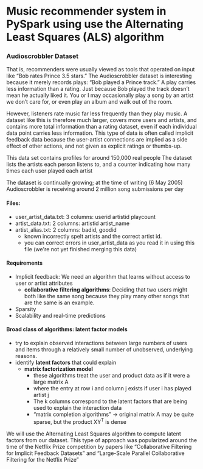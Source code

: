 # Music recommender system in PySpark using use the Alternating Least Squares (ALS) algorithm

### Audioscrobbler Dataset
That is, recommenders were usually viewed as tools that operated  on input like “Bob rates Prince 3.5 stars.” The Audioscrobbler dataset is interesting  because it merely records plays: “Bob played a Prince track.” A play carries less  information than a rating. Just because Bob played the track doesn’t mean he actually  liked it. You or I may occasionally play a song by an artist we don’t care for, or even  play an album and walk out of the room.  

However, listeners rate music far less frequently than they play music. A dataset  like this is therefore much larger, covers more users and artists, and contains more  total information than a rating dataset, even if each individual data point carries  less information. This type of data is often called implicit feedback data because the  user-artist connections are implied as a side effect of other actions, and not given as  explicit ratings or thumbs-up.

This data set contains profiles for around 150,000 real people 
The dataset lists the artists each person listens to, and a counter indicating how many times each user played each artist

The dataset is continually growing; at the time of writing (6 May 2005) Audioscrobbler is receiving around 2 million song submissions per day 

#### Files:
 - user_artist_data.txt: 3 columns: userid artistid playcount
 - artist_data.txt: 2 columns: artistid artist_name
 - artist_alias.txt: 2 columns: badid, goodid
    - known incorrectly spelt artists and the correct artist id. 
    - you can correct errors in user_artist_data as you read it in using this file (we're not yet finished merging this data)


#### Requirements
 - Implicit feedback: We need an algorithm that learns without access to user or artist  attributes
    - <b>collaborative filtering algorithms</b>: Deciding that two users might  both like the same song because they play many other songs that are the same is  an example.
- Sparsity
- Scalability and real-time predictions

#### Broad class of algorithms: latent factor models
 - try  to explain observed interactions between large numbers of users and items through  a relatively small number of unobserved, underlying reasons.
 - identify <b>latent factors</b> that could explain
    - <b>matrix factorization model</b>
        - these algorithms treat the user and product data as if it were a large matrix A
        - where the entry at row i and column j exists if user i has played artist j
        - The k columns correspond  to the latent factors that are being used to explain the interaction data
        - “matrix completion algorithms” -> original matrix A may be quite sparse, but the product XY<sup>T</sup> is dense


We will use the Alternating Least Squares algorithm to compute latent factors from  our dataset. This type of approach was popularized around the time of the Netflix  Prize competition by papers like “Collaborative Filtering for Implicit Feedback Datasets” and “Large-Scale Parallel Collaborative Filtering for the Netflix Prize”